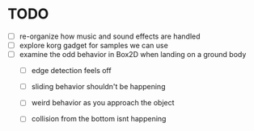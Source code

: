 # TODO

- [ ] re-organize how music and sound effects are handled
- [ ] explore korg gadget for samples we can use
- [ ] examine the odd behavior in Box2D when landing on a ground body
    - [ ] edge detection feels off
    - [ ] sliding behavior shouldn't be happening
    - [ ] weird behavior as you approach the object
    - [ ] collision from the bottom isnt happening


